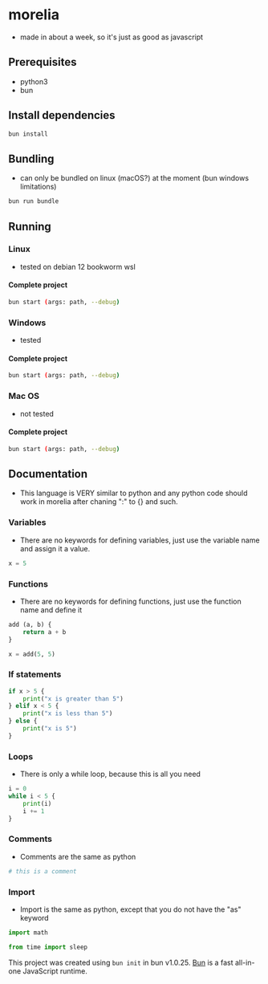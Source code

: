 # morelia
- made in about a week, so it's just as good as javascript

## Prerequisites
- python3
- bun

## Install dependencies
```bash
bun install
```

## Bundling
- can only be bundled on linux (macOS?) at the moment (bun windows limitations)
```bash
bun run bundle
```

## Running

### Linux
-  tested on debian 12 bookworm wsl
#### Complete project
```bash
bun start (args: path, --debug)
```

### Windows
- tested
#### Complete project
```bash
bun start (args: path, --debug)
```

### Mac OS
- not tested
#### Complete project
```bash
bun start (args: path, --debug)
```

## Documentation
- This language is VERY similar to python and any python code should work in morelia after chaning ":" to {} and such.

### Variables
- There are no keywords for defining variables, just use the variable name and assign it a value.
```python
x = 5
```

### Functions
- There are no keywords for defining functions, just use the function name and define it
```python
add (a, b) {
    return a + b
}

x = add(5, 5)
```

### If statements
```python
if x > 5 {
    print("x is greater than 5")
} elif x < 5 {
    print("x is less than 5")
} else {
    print("x is 5")
}
```

### Loops
- There is only a while loop, because this is all you need
```python
i = 0
while i < 5 {
    print(i)
    i += 1
}
```

### Comments
- Comments are the same as python
```python
# this is a comment
```

### Import
- Import is the same as python, except that you do not have the "as" keyword
```python
import math
```
```python
from time import sleep
```

This project was created using `bun init` in bun v1.0.25. [Bun](https://bun.sh) is a fast all-in-one JavaScript runtime.